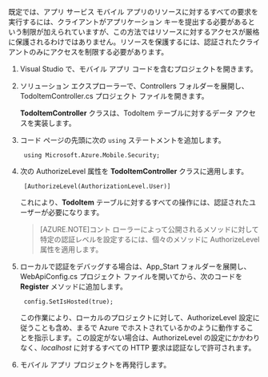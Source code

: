 

既定では、アプリ サービス モバイル アプリのリソースに対するすべての要求を実行するには、クライアントがアプリケーション キーを提出する必要があるという制限が加えられていますが、この方法ではリソースに対するアクセスが厳格に保護されるわけではありません。リソースを保護するには、認証されたクライアントのみにアクセスを制限する必要があります。

1. Visual Studio で、モバイル アプリ コードを含むプロジェクトを開きます。 

2. ソリューション エクスプローラーで、Controllers フォルダーを展開し、TodoItemController.cs プロジェクト ファイルを開きます。

	**TodoItemController** クラスは、TodoItem テーブルに対するデータ アクセスを実装します。

3. コード ページの先頭に次の `using` ステートメントを追加します。

		using Microsoft.Azure.Mobile.Security;

4. 次の AuthorizeLevel 属性を **TodoItemController** クラスに適用します。

		[AuthorizeLevel(AuthorizationLevel.User)] 

	これにより、**TodoItem** テーブルに対するすべての操作には、認証されたユーザーが必要になります。

	>[AZURE.NOTE]コント ローラーによって公開されるメソッドに対して特定の認証レベルを設定するには、個々のメソッドに AuthorizeLevel 属性を適用します。

5. ローカルで認証をデバッグする場合は、App_Start フォルダーを展開し、WebApiConfig.cs プロジェクト ファイルを開いてから、次のコードを **Register** メソッドに追加します。

		config.SetIsHosted(true);
	
	この作業により、ローカルのプロジェクトに対して、AuthorizeLevel 設定に従うことも含め、まるで Azure でホストされているかのように動作することを指示します。この設定がない場合は、AuthorizeLevel の設定にかかわりなく、*localhost* に対するすべての HTTP 要求は認証なしで許可されます。

6. モバイル アプリ プロジェクトを再発行します。


<!--HONumber=54-->